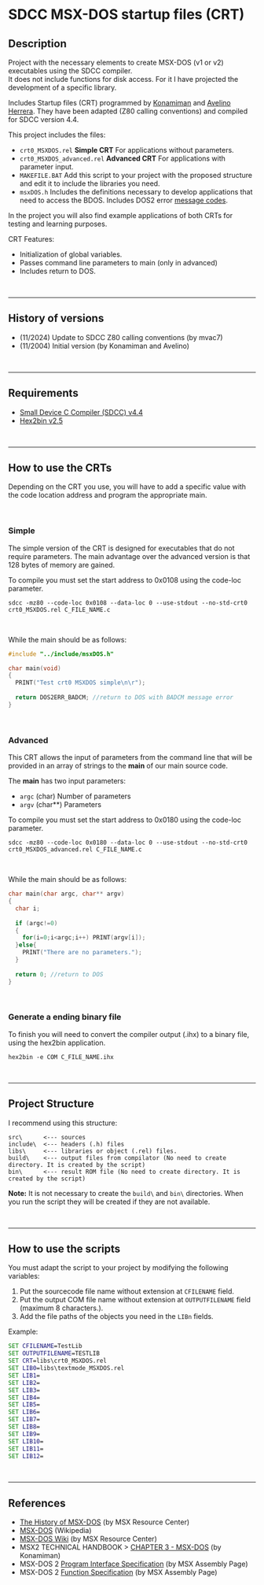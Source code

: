 # SDCC MSX-DOS startup files (CRT)


## Description

Project with the necessary elements to create MSX-DOS (v1 or v2) executables using the SDCC compiler.<br/>
It does not include functions for disk access. For it I have projected the development of a specific library.

Includes Startup files (CRT) programmed by [Konamiman](https://github.com/Konamiman/MSX/tree/master/SRC/SDCC/crt0-msxdos) and [Avelino Herrera](http://msx.avelinoherrera.com/index_en.html#sdccmsxdos). 
They have been adapted (Z80 calling conventions) and compiled for SDCC version 4.4.

This project includes the files:
- `crt0_MSXDOS.rel` **Simple CRT** For applications without parameters.
- `crt0_MSXDOS_advanced.rel` **Advanced CRT** For applications with parameter input.
- `MAKEFILE.BAT` Add this script to your project with the proposed structure and edit it to include the libraries you need.
- `msxDOS.h` Includes the definitions necessary to develop applications that need to access the BDOS. Includes DOS2 error [message codes](docs/MSXDOS2_Error_messages.md).

In the project you will also find example applications of both CRTs for testing and learning purposes.

CRT Features:
- Initialization of global variables.
- Passes command line parameters to main (only in advanced)
- Includes return to DOS.

<br/>

---

## History of versions

- (11/2024) Update to SDCC Z80 calling conventions (by mvac7)
- (11/2004) Initial version (by Konamiman and Avelino)


<br/>

---
 

## Requirements

- [Small Device C Compiler (SDCC) v4.4](http://sdcc.sourceforge.net/)
- [Hex2bin v2.5](http://hex2bin.sourceforge.net/)


<br/>

---
  


## How to use the CRTs

Depending on the CRT you use, you will have to add a specific value with the code location address and program the appropriate main.

<br/>

### Simple

The simple version of the CRT is designed for executables that do not require parameters. 
The main advantage over the advanced version is that 128 bytes of memory are gained.

To compile you must set the start address to 0x0108 using the code-loc parameter.


```
sdcc -mz80 --code-loc 0x0108 --data-loc 0 --use-stdout --no-std-crt0 crt0_MSXDOS.rel C_FILE_NAME.c
```

<br/>

While the main should be as follows:

```c
#include "../include/msxDOS.h"

char main(void) 
{
  PRINT("Test crt0 MSXDOS simple\n\r");
    
  return DOS2ERR_BADCM; //return to DOS with BADCM message error
}
```

<br/>

### Advanced

This CRT allows the input of parameters from the command line that will be provided in an array of strings to the __main__ of our main source code.

The __main__ has two input parameters:
- `argc` (char) Number of parameters
- `argv` (char**) Parameters

To compile you must set the start address to 0x0180 using the code-loc parameter.

```
sdcc -mz80 --code-loc 0x0180 --data-loc 0 --use-stdout --no-std-crt0 crt0_MSXDOS_advanced.rel C_FILE_NAME.c
```

<br/>

While the main should be as follows:

```c
char main(char argc, char** argv) 
{
  char i;
  
  if (argc!=0)
  {
    for(i=0;i<argc;i++) PRINT(argv[i]);
  }else{
    PRINT("There are no parameters.");
  }
    
  return 0; //return to DOS 
}
```

<br/>

### Generate a ending binary file

To finish you will need to convert the compiler output (.ihx) to a binary file, using the hex2bin application.

```
hex2bin -e COM C_FILE_NAME.ihx
```



<br/>

---

## Project Structure

I recommend using this structure:

```
src\      <--- sources
include\  <--- headers (.h) files
libs\     <--- libraries or object (.rel) files.
build\    <--- output files from compilator (No need to create directory. It is created by the script)
bin\      <--- result ROM file (No need to create directory. It is created by the script)
```
**Note:** It is not necessary to create the `build\` and `bin\` directories. 
When you run the script they will be created if they are not available. 


<br/>

---

## How to use the scripts

You must adapt the script to your project by modifying the following variables:

1. Put the sourcecode file name without extension at `CFILENAME` field.
2. Put the output COM file name without extension at `OUTPUTFILENAME` field (maximum 8 characters.). 
3. Add the file paths of the objects you need in the `LIBn` fields.

Example:

```bat
SET CFILENAME=TestLib
SET OUTPUTFILENAME=TESTLIB
SET CRT=libs\crt0_MSXDOS.rel
SET LIB0=libs\textmode_MSXDOS.rel
SET LIB1=
SET LIB2=
SET LIB3=
SET LIB4=
SET LIB5=
SET LIB6=
SET LIB7=
SET LIB8=
SET LIB9=
SET LIB10=
SET LIB11=
SET LIB12=
```

<br/>

---

## References

- [The History of MSX-DOS](https://www.msx.org/wiki/The_History_of_MSX-DOS) (by MSX Resource Center)
- [MSX-DOS](https://en.wikipedia.org/wiki/MSX-DOS) (Wikipedia)
- [MSX-DOS Wiki](https://www.msx.org/wiki/MSX-DOS) (by MSX Resource Center)
- MSX2 TECHNICAL HANDBOOK > [CHAPTER 3 - MSX-DOS](https://konamiman.github.io/MSX2-Technical-Handbook/md/Chapter3.html) (by Konamiman)
- MSX-DOS 2 [Program Interface Specification](https://map.grauw.nl/resources/dos2_environment.php) (by MSX Assembly Page)
- MSX-DOS 2 [Function Specification](https://map.grauw.nl/resources/dos2_functioncalls.php) (by MSX Assembly Page)
